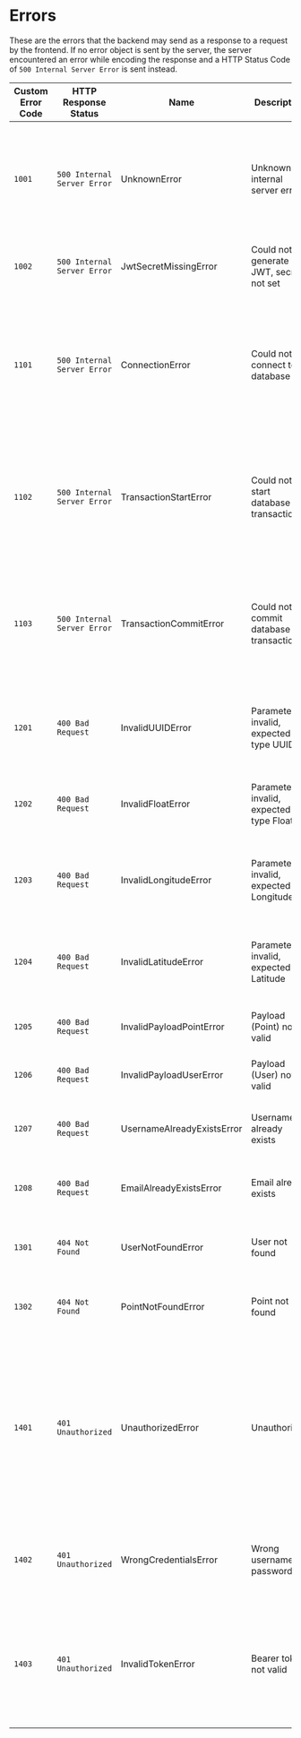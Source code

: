 # Errors

These are the errors that the backend may send as a response to a request by the frontend.
If no error object is sent by the server, the server encountered an error while encoding the response and a HTTP Status Code of `500 Internal Server Error` is sent instead.

| Custom Error Code | HTTP Response Status        | Name                       | Description                             | Additional Information                                                                                                                                        |
| ----------------- | --------------------------- | -------------------------- | --------------------------------------- | ------------------------------------------------------------------------------------------------------------------------------------------------------------- |
| `1001`            | `500 Internal Server Error` | UnknownError               | Unknown internal server error           | This error is used when the reason for the error is not clear or no custom error has been implemented yet                                                     |
| `1002`            | `500 Internal Server Error` | JwtSecretMissingError      | Could not generate JWT, secret not set  | JWT secret could not be read from environment variables                                                                                                       |
| `1101`            | `500 Internal Server Error` | ConnectionError            | Could not connect to database           | Attempt to connect to the database was not successful. Database might have crashed since starting the server.                                                 |
| `1102`            | `500 Internal Server Error` | TransactionStartError      | Could not start database transaction    | It was not possible to start the database transaction. This might be due to a lost connection to the database.                                                |
| `1103`            | `500 Internal Server Error` | TransactionCommitError     | Could not commit database transaction   | It was not possible to commit the database transaction. This might be due to a lost connection to the database.                                               |
| `1201`            | `400 Bad Request`           | InvalidUUIDError           | Parameter invalid, expected type UUIDv4 | It was not possible to parse the path parameter to a valid UUIDv4                                                                                             |
| `1202`            | `400 Bad Request`           | InvalidFloatError          | Parameter invalid, expected type Float  | It was not possible to parse the path parameter to a valid Float                                                                                              |
| `1203`            | `400 Bad Request`           | InvalidLongitudeError      | Parameter invalid, expected Longitude   | It was not possible to parse the path parameter to a valid Longitude                                                                                          |
| `1204`            | `400 Bad Request`           | InvalidLatitudeError       | Parameter invalid, expected Latitude    | It was not possible to parse the path parameter to a valid Latitude                                                                                           |
| `1205`            | `400 Bad Request`           | InvalidPayloadPointError   | Payload (Point) not valid               | The given payload is not valid for type Point                                                                                                                 |
| `1206`            | `400 Bad Request`           | InvalidPayloadUserError    | Payload (User) not valid                | The given payload is not valid for type User                                                                                                                  |
| `1207`            | `400 Bad Request`           | UsernameAlreadyExistsError | Username already exists                 | The given username already exists in the database                                                                                                             |
| `1208`            | `400 Bad Request`           | EmailAlreadyExistsError    | Email already exists                    | The given email already exists in the database                                                                                                                |
| `1301`            | `404 Not Found`             | UserNotFoundError          | User not found                          | No user with the given ID was found in the database                                                                                                           |
| `1302`            | `404 Not Found`             | PointNotFoundError         | Point not found                         | No point with the given ID was found in the database                                                                                                          |
| `1401`            | `401 Unauthorized`          | UnauthorizedError          | Unauthorized                            | The user is not authorized to perform this request. This might be due to not being logged in or not having the permissions to access this particular resource |
| `1402`            | `401 Unauthorized`          | WrongCredentialsError      | Wrong username or password              | The credentials could not be verified, username or password are wrong                                                                                         |
| `1403`            | `401 Unauthorized`          | InvalidTokenError          | Bearer token not valid                  | The request contained an invalid bearer token. When this error is sent out, the invalid token has been deleted from the cookies                               |
